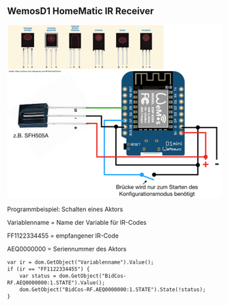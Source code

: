 ## WemosD1 HomeMatic IR Receiver

![wiring](Images/wiring.png)

Programmbeispiel:
Schalten eines Aktors

Variablenname = Name der Variable für IR-Codes

FF1122334455 = empfangener IR-Code

AEQ0000000 = Seriennummer des Aktors


```
var ir = dom.GetObject("Variablenname").Value();
if (ir == "FF1122334455") {
	var status = dom.GetObject("BidCos-RF.AEQ0000000:1.STATE").Value();
	dom.GetObject("BidCos-RF.AEQ0000000:1.STATE").State(!status);
}
```
